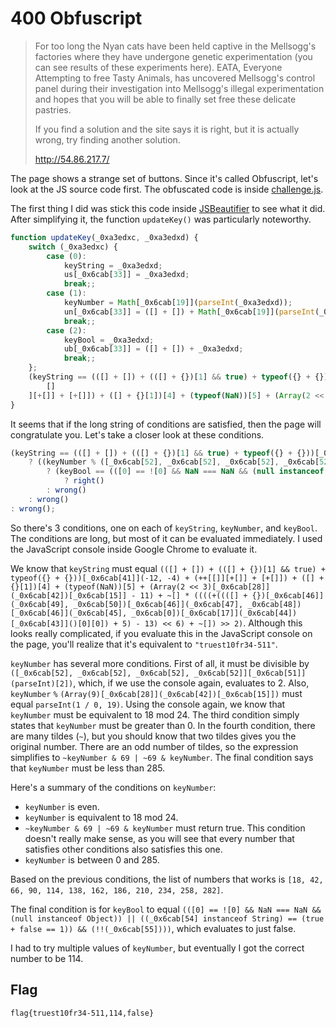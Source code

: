 # 400 Obfuscript

> For too long the Nyan cats have been held captive in the Mellsogg's factories where they have undergone genetic experimentation (you can see results of these experiments here). EATA, Everyone Attempting to free Tasty Animals, has uncovered Mellsogg's control panel during their investigation into Mellsogg's illegal experimentation and hopes that you will be able to finally set free these delicate pastries.
>
> If you find a solution and the site says it is right, but it is actually wrong, try finding another solution.
>
> http://54.86.217.7/

The page shows a strange set of buttons. Since it's called Obfuscript, let's look at the JS source code first. The obfuscated code is inside [challenge.js](http://54.86.217.7/challenge.js).

The first thing I did was stick this code inside [JSBeautifier](http://jsbeautifier.org) to see what it did. After simplifying it, the function `updateKey()` was particularly noteworthy.

```javascript
function updateKey(_0xa3edxc, _0xa3edxd) {
	switch (_0xa3edxc) {
		case (0):
			keyString = _0xa3edxd;
			us[_0x6cab[33]] = _0xa3edxd;
			break;;
		case (1):
			keyNumber = Math[_0x6cab[19]](parseInt(_0xa3edxd));
			un[_0x6cab[33]] = ([] + []) + Math[_0x6cab[19]](parseInt(_0xa3edxd));
			break;;
		case (2):
			keyBool = _0xa3edxd;
			ub[_0x6cab[33]] = ([] + []) + _0xa3edxd;
			break;;
	};
	(keyString == (([] + []) + (([] + {})[1] && true) + typeof({} + {}))[_0x6cab[41]](-12, -4) + (++[
		[]
	][+[]] + [+[]]) + ([] + {}[1])[4] + (typeof(NaN))[5] + (Array(2 << 3)[_0x6cab[28]](_0x6cab[42])[_0x6cab[15]] - 11) + ~[] * ((((+((([] + {})[_0x6cab[46]](_0x6cab[49], _0x6cab[50])[_0x6cab[46]](_0x6cab[47], _0x6cab[48])[_0x6cab[46]](_0x6cab[45], _0x6cab[0])[_0x6cab[17]](_0x6cab[44])[_0x6cab[43]]()[0][0]) + 5) - 13) << 6) + ~[]) >> 2)) ? ((keyNumber % ([_0x6cab[52], _0x6cab[52], _0x6cab[52], _0x6cab[52]][_0x6cab[51]](parseInt)[2]) == 0) && (keyNumber % (Array(9)[_0x6cab[28]](_0x6cab[42])[_0x6cab[15]]) == parseInt(1 / 0, 19)) && (keyNumber > parseInt(_0x6cab[53], 10)) && (~~~~~~~~~~~~~~~~~~~~~~~~~~~~~~~~~~~~~~~~~~~~~~~~~~~~~~~~~~~~~~~~~~~~~~~~~~~~~~~~~~~~~~~~~~~~~~~keyNumber & 69 | ~~~~~~~~~~~~~~~~~~~~~~~~~~~~~~~~~~~~~~~~~~~~~~~~~~~~~~~~~~~~~~~~~~~~~~~~~~~~~~~~~~~~~~~~~~~~~~~69 & keyNumber) && (keyNumber < Array(20)[_0x6cab[28]]([] + {})[_0x6cab[15]])) ? (keyBool == (([0] == ![0] && NaN === NaN && (null instanceof Object)) || ((_0x6cab[54] instanceof String) == (true + false == 1)) && (!!(_0x6cab[55])))) ? right(): wrong(): wrong(): wrong();
}
```

It seems that if the long string of conditions are satisfied, then the page will congratulate you. Let's take a closer look at these conditions.

```javascript
(keyString == (([] + []) + (([] + {})[1] && true) + typeof({} + {}))[_0x6cab[41]](-12, -4) + (++[[]][+[]] + [+[]]) + ([] + {}[1])[4] + (typeof(NaN))[5] + (Array(2 << 3)[_0x6cab[28]](_0x6cab[42])[_0x6cab[15]] - 11) + ~[] * ((((+((([] + {})[_0x6cab[46]](_0x6cab[49], _0x6cab[50])[_0x6cab[46]](_0x6cab[47], _0x6cab[48])[_0x6cab[46]](_0x6cab[45], _0x6cab[0])[_0x6cab[17]](_0x6cab[44])[_0x6cab[43]]()[0][0]) + 5) - 13) << 6) + ~[]) >> 2))
	? ((keyNumber % ([_0x6cab[52], _0x6cab[52], _0x6cab[52], _0x6cab[52]][_0x6cab[51]](parseInt)[2]) == 0) && (keyNumber % (Array(9)[_0x6cab[28]](_0x6cab[42])[_0x6cab[15]]) == parseInt(1 / 0, 19)) && (keyNumber > parseInt(_0x6cab[53], 10)) && (~~~~~~~~~~~~~~~~~~~~~~~~~~~~~~~~~~~~~~~~~~~~~~~~~~~~~~~~~~~~~~~~~~~~~~~~~~~~~~~~~~~~~~~~~~~~~~~keyNumber & 69 | ~~~~~~~~~~~~~~~~~~~~~~~~~~~~~~~~~~~~~~~~~~~~~~~~~~~~~~~~~~~~~~~~~~~~~~~~~~~~~~~~~~~~~~~~~~~~~~~69 & keyNumber) && (keyNumber < Array(20)[_0x6cab[28]]([] + {})[_0x6cab[15]]))
		? (keyBool == (([0] == ![0] && NaN === NaN && (null instanceof Object)) || ((_0x6cab[54] instanceof String) == (true + false == 1)) && (!!(_0x6cab[55]))))
			? right()
		: wrong()
	: wrong()
: wrong();
```

So there's 3 conditions, one on each of `keyString`, `keyNumber`, and `keyBool`. The conditions are long, but most of it can be evaluated immediately. I used the JavaScript console inside Google Chrome to evaluate it.

We know that `keyString` must equal `(([] + []) + (([] + {})[1] && true) + typeof({} + {}))[_0x6cab[41]](-12, -4) + (++[[]][+[]] + [+[]]) + ([] + {}[1])[4] + (typeof(NaN))[5] + (Array(2 << 3)[_0x6cab[28]](_0x6cab[42])[_0x6cab[15]] - 11) + ~[] * ((((+((([] + {})[_0x6cab[46]](_0x6cab[49], _0x6cab[50])[_0x6cab[46]](_0x6cab[47], _0x6cab[48])[_0x6cab[46]](_0x6cab[45], _0x6cab[0])[_0x6cab[17]](_0x6cab[44])[_0x6cab[43]]()[0][0]) + 5) - 13) << 6) + ~[]) >> 2)`. Although this looks really complicated, if you evaluate this in the JavaScript console on the page, you'll realize that it's equivalent to `"truest10fr34-511"`.

`keyNumber` has several more conditions. First of all, it must be divisible by `([_0x6cab[52], _0x6cab[52], _0x6cab[52], _0x6cab[52]][_0x6cab[51]](parseInt)[2])`, which, if we use the console again, evaluates to 2. Also, `keyNumber` `%` `(Array(9)[_0x6cab[28]](_0x6cab[42])[_0x6cab[15]])` must equal `parseInt(1 / 0, 19)`. Using the console again, we know that `keyNumber` must be equivalent to 18 mod 24. The third condition simply states that `keyNumber` must be greater than 0. In the fourth condition, there are many tildes (`~`), but you should know that two tildes gives you the original number. There are an odd number of tildes, so the expression simplifies to `~keyNumber & 69 | ~69 & keyNumber`. The final condition says that `keyNumber` must be less than 285.

Here's a summary of the conditions on `keyNumber`:

- `keyNumber` is even.
- `keyNumber` is equivalent to 18 mod 24.
- `~keyNumber & 69 | ~69 & keyNumber` must return true. This condition doesn't really make sense, as you will see that every number that satisfies other conditions also satisfies this one.
- `keyNumber` is between 0 and 285.

Based on the previous conditions, the list of numbers that works is `[18, 42, 66, 90, 114, 138, 162, 186, 210, 234, 258, 282]`.

The final condition is for `keyBool` to equal `(([0] == ![0] && NaN === NaN && (null instanceof Object)) || ((_0x6cab[54] instanceof String) == (true + false == 1)) && (!!(_0x6cab[55])))`, which evaluates to just false.

I had to try multiple values of `keyNumber`, but eventually I got the correct number to be 114.

## Flag

`flag{truest10fr34-511,114,false}`